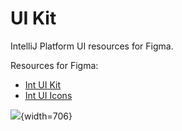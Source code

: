 <!-- Copyright 2000-2025 JetBrains s.r.o. and contributors. Use of this source code is governed by the Apache 2.0 license. -->

# UI Kit

<link-summary>IntelliJ Platform UI resources for Figma.</link-summary>

Resources for Figma:

- [Int UI Kit](https://www.figma.com/community/file/1227732692272811382/int-ui-kit)
- [Int UI Icons](https://www.figma.com/community/file/1227729570033544559/int-ui-icons)

![](intuikit.png){width=706}


